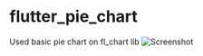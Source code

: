 # flutter_pie_chart

Used basic pie chart on fl_chart lib
![Screenshot](http://url/to/img.png](https://github.com/zeroneeee/flutter_pie_chart/blob/main/Screenshot/Screenshot.png)https://github.com/zeroneeee/flutter_pie_chart/blob/main/Screenshot/Screenshot.png)
